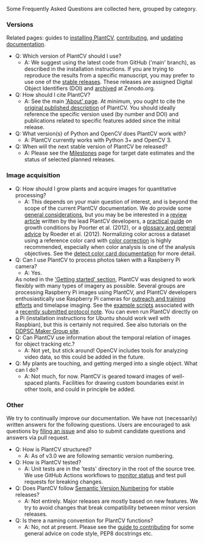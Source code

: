 
Some Frequently Asked Questions are collected here,
grouped by category.

<!-- Advice in box:
http://producingoss.com/en/getting-started.html#documentation -->

### Versions
Related pages: guides to
[installing PlantCV](installation.md),
[contributing](CONTRIBUTING.md),
and [updating documentation](documentation.md).

- Q: Which version of PlantCV should I use?
    - A: We suggest using the latest code from GitHub ('main' branch),
    as described in the installation instructions.
    If you are trying to reproduce the results from a specific manuscript,
    you may prefer to use one of the [stable releases](https://github.com/danforthcenter/plantcv/releases).
    These releases are assigned Digital Object Identifiers (DOI)
    and [archived](https://doi.org/10.5281/zenodo.595522)
    at Zenodo.org.
- Q: How should I cite PlantCV?
    - A: See the main ['About' page](http://plantcv.danforthcenter.org/pages/about.html).
    At minimum,
    you ought to cite
    the [original published description](http://doi.org/10.1016/j.molp.2015.06.005)
    of PlantCV.
    You should ideally reference the specific version used
    (by number and DOI)
    and publications related to specific features added
    since the initial release.
- Q: What version(s) of Python and OpenCV does PlantCV work with?
    - A: PlantCV currently works with Python 3+ and OpenCV 3. 
- Q: When will the next stable version of PlantCV be released?
    - A: Please see the [Milestones](https://github.com/danforthcenter/plantcv/milestones)
    page for target date estimates
    and the status of selected planned releases.


### Image acquisition
- Q: How should I grow plants and acquire images for quantitative processing?
    - A: This depends on your main question of interest,
    and is beyond the scope of the current PlantCV documentation. We do provide some 
    [general considerations](analysis_approach.md), but you may be be interested
    in a [review article](http://doi.org/10.1016/j.pbi.2015.02.006)
    written by the lead PlantCV developers,
    a [practical guide](https://doi.org/10.1071/FP12028)
    on growth conditions by Poorter et al. (2012),
    or a [glossary and general advice](https://doi.org/10.1242/dev.076414)
    by Roeder et al. (2012). Normalizing color across a dataset using a reference
    color card with [color correction](https://plantcv.org/tutorials/color-correction) is highly recommended,
    especially when color analysis is one of the analysis objectives. See the
    [detect color card documentation](transform_detect_color_card.md) for more detail.
- Q: Can I use PlantCV to process photos taken with a Raspberry Pi camera?
    - A: Yes.
    <!-- This is related to the previous question. -->
    <!-- https://github.com/danforthcenter/plantcv/issues/137 -->
    As noted in the ['Getting started' section](index.md),
    PlantCV was designed to work flexibly
    with many types of imagery as possible.
    Several groups are processing Raspberry Pi images using PlantCV,
    and PlantCV developers enthusiastically use Raspberry Pi cameras
    for [outreach and training efforts](https://github.com/danforthcenter/outreach/network)
    and timelapse imaging.
    See the [example scripts](https://github.com/danforthcenter/apps-phenotyping)
    associated with a [recently submitted protocol note](https://doi.org/10.1101/183822).
    You can even run PlantCV directly on a Pi
    (installation instructions for Ubuntu
    should work well with Raspbian),
    but this is certainly not required.
    See also tutorials on the [DDPSC Maker Group site](http://maker.danforthcenter.org/).
- Q: Can PlantCV use information about the temporal relation of images
  for object tracking etc.?
    - A: Not yet, but stick around!
    OpenCV includes tools for analyzing video data,
    so this could be added in the future.
- Q: My plants are touching,
  and getting merged into a single object.
  What can I do?
    - A: Not much, for now.
      <!-- https://github.com/danforthcenter/plantcv/issues/142 -->
      PlantCV is geared toward images of well-spaced plants.
      Facilities for drawing custom boundaries
      exist in other tools,
      and could in principle be added.

### Other
We try to continually improve our documentation.
We have not (necessarily) written answers for the following questions.
Users are encouraged
to ask questions by [filing an issue](https://github.com/danforthcenter/plantcv/issues)
and also to submit candidate questions and answers
via pull request.

- Q: How is PlantCV structured?
    - A: As of v3.0 we are following semantic version numbering.
- Q: How is PlantCV tested?
    - A: Unit tests are in the 'tests' directory
    in the root of the source tree.
    We use GitHub Actions workflows
    to [monitor status](https://github.com/danforthcenter/plantcv/actions)
    and test pull requests
    for breaking changes.
- Q: Does PlantCV follow [Semantic Version Numbering](http://semver.org/)
  for stable releases?
     - A: Not entirely.
      Major releases are mostly based on new features.
      We try to avoid changes that break compatibility
      between minor version releases.
- Q: Is there a naming convention for PlantCV functions?
    - A: No, not at present.
    Please see the [guide to contributing](CONTRIBUTING.md)
    for some general advice on code style,
    PEP8 docstrings etc.
